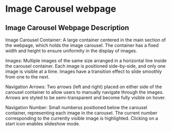 # Image Carousel webpage 

## Image Carousel Webpage Description

Image Carousel Container:
A large container centered in the main section of the webpage, which holds the image carousel.
The container has a fixed width and height to ensure uniformity in the display of images.

Images:
Multiple images of the same size arranged in a horizontal line inside the carousel container.
Each image is positioned side-by-side, and only one image is visible at a time.
Images have a transition effect to slide smoothly from one to the next.

Navigation Arrows:
Two arrows (left and right) placed on either side of the carousel container to allow users to manually navigate through the images.
Arrows are styled to be semi-transparent and become fully visible on hover.

Navigation Number:
Small numberss positioned below the carousel container, representing each image in the carousel.
The current number corresponding to the currently visible image is highlighted.
Clicking on a start icon enables slideshow mode.
